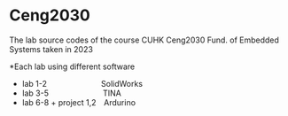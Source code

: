 # Ceng2030

The lab source codes of the course CUHK Ceng2030 Fund. of Embedded Systems taken in 2023

*Each lab using different software<br>

* lab 1-2&emsp;&emsp;&emsp;&emsp;&emsp;&emsp;&emsp;SolidWorks
* lab 3-5&emsp;&emsp;&emsp;&emsp;&emsp;&emsp;&emsp;TINA
* lab 6-8 + project 1,2&emsp;Ardurino
